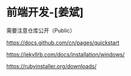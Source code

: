 # 前端开发-[姜斌]

需要注意仓库公开（Public）

https://docs.github.com/cn/pages/quickstart

https://jekyllrb.com/docs/installation/windows/

https://rubyinstaller.org/downloads/